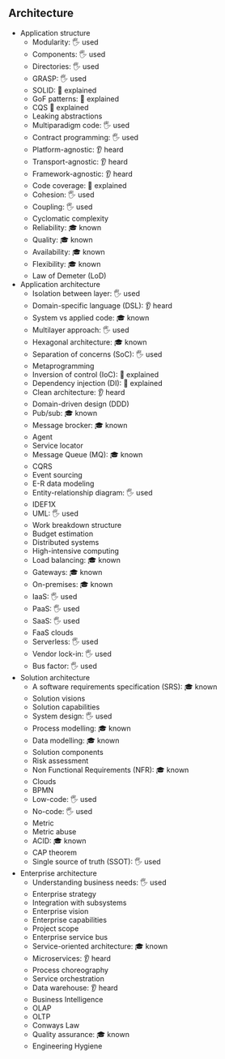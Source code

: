 ## Architecture

- Application structure
  - Modularity: 🖐️ used
  - Components: 🖐️ used
  - Directories: 🖐️ used
  - GRASP: 🖐️ used
  - SOLID: 🙋 explained
  - GoF patterns: 🙋 explained
  - CQS 🙋 explained
  - Leaking abstractions
  - Multiparadigm code: 🖐️ used
  - Contract programming: 🖐️ used
  - Platform-agnostic: 👂 heard
  - Transport-agnostic: 👂 heard
  - Framework-agnostic: 👂 heard
  - Code coverage: 🙋 explained
  - Cohesion: 🖐️ used
  - Coupling: 🖐️ used
  - Cyclomatic complexity
  - Reliability: 🎓 known
  - Quality: 🎓 known
  - Availability: 🎓 known
  - Flexibility: 🎓 known
  - Law of Demeter (LoD)
- Application architecture
  - Isolation between layer: 🖐️ used
  - Domain-specific language (DSL): 👂 heard
  - System vs applied code: 🎓 known
  - Multilayer approach: 🖐️ used
  - Hexagonal architecture: 🎓 known
  - Separation of concerns (SoC): 🖐️ used
  - Metaprogramming
  - Inversion of control (IoC): 🙋 explained
  - Dependency injection (DI): 🙋 explained
  - Clean architecture: 👂 heard
  - Domain-driven design (DDD)
  - Pub/sub: 🎓 known
  - Message brocker: 🎓 known
  - Agent
  - Service locator
  - Message Queue (MQ): 🎓 known
  - CQRS
  - Event sourcing
  - E-R data modeling
  - Entity-relationship diagram: 🖐️ used
  - IDEF1X
  - UML: 🖐️ used
  - Work breakdown structure
  - Budget estimation
  - Distributed systems
  - High-intensive computing
  - Load balancing: 🎓 known
  - Gateways: 🎓 known
  - On-premises: 🎓 known
  - IaaS: 🖐️ used
  - PaaS: 🖐️ used
  - SaaS: 🖐️ used
  - FaaS clouds
  - Serverless: 🖐️ used
  - Vendor lock-in: 🖐️ used
  - Bus factor: 🖐️ used
- Solution architecture
  - A software requirements specification (SRS): 🎓 known
  - Solution visions
  - Solution capabilities
  - System design: 🖐️ used
  - Process modelling: 🎓 known
  - Data modelling: 🎓 known
  - Solution components
  - Risk assessment
  - Non Functional Requirements (NFR): 🎓 known
  - Clouds
  - BPMN
  - Low-code: 🖐️ used
  - No-code: 🖐️ used
  - Metric
  - Metric abuse
  - ACID: 🎓 known
  - CAP theorem
  - Single source of truth (SSOT): 🖐️ used
- Enterprise architecture
  - Understanding business needs: 🖐️ used
  - Enterprise strategy
  - Integration with subsystems
  - Enterprise vision
  - Enterprise capabilities
  - Project scope
  - Enterprise service bus
  - Service-oriented architecture: 🎓 known
  - Microservices: 👂 heard
  - Process choreography
  - Service orchestration
  - Data warehouse: 👂 heard
  - Business Intelligence
  - OLAP
  - OLTP
  - Conways Law
  - Quality assurance: 🎓 known
  - Engineering Hygiene
